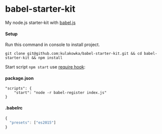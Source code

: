 # babel-starter-kit

My node.js starter-kit with [babel.js](http://babeljs.io)

#### Setup

Run this command in console to install project.

```
git clone git@github.com:kulakowka/babel-starter-kit.git && cd babel-starter-kit && npm install
```

Start script `npm start` use [require hook](https://babeljs.io/docs/usage/require/):

#### package.json
```
"scripts": {
    "start": "node -r babel-register index.js"
}
```

#### .babelrc

```js
{
  "presets": ["es2015"]
}
```
